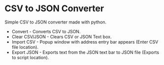 # CSV to JSON Converter

Simple CSV to JSON converter made with python.  

* Convert - Converts CSV to JSON.  
* Clear CSV/JSON - Clears CSV or JSON Text box.  
* Import CSV - Popup window with address entry bar appears (Enter CSV file location).  
* Export JSON - Exports text from the JSON text bar to JSON file (Exports to script location).  
